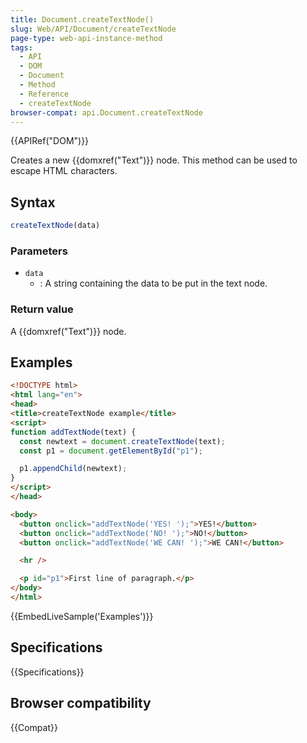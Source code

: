 ```yaml
---
title: Document.createTextNode()
slug: Web/API/Document/createTextNode
page-type: web-api-instance-method
tags:
  - API
  - DOM
  - Document
  - Method
  - Reference
  - createTextNode
browser-compat: api.Document.createTextNode
---
```

{{APIRef("DOM")}}

Creates a new {{domxref("Text")}} node. This method can be used to escape HTML
characters.

## Syntax

```js
createTextNode(data)
```

### Parameters

- `data`
  - : A string containing the data to be put in the text node.

### Return value

A {{domxref("Text")}} node.

## Examples

```html
<!DOCTYPE html>
<html lang="en">
<head>
<title>createTextNode example</title>
<script>
function addTextNode(text) {
  const newtext = document.createTextNode(text);
  const p1 = document.getElementById("p1");

  p1.appendChild(newtext);
}
</script>
</head>

<body>
  <button onclick="addTextNode('YES! ');">YES!</button>
  <button onclick="addTextNode('NO! ');">NO!</button>
  <button onclick="addTextNode('WE CAN! ');">WE CAN!</button>

  <hr />

  <p id="p1">First line of paragraph.</p>
</body>
</html>
```

{{EmbedLiveSample('Examples')}}

## Specifications

{{Specifications}}

## Browser compatibility

{{Compat}}
